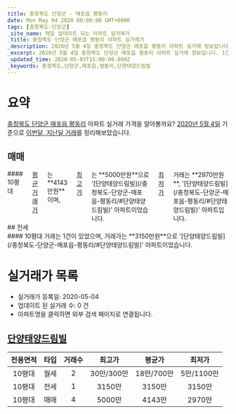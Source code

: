 ```yaml
---
title: 충청북도 단양군 - 매포읍 평동리
date: Mon May 04 2020 00:00:00 GMT+0900
tags: [충청북도-단양군]
_site_name: 매일 업데이트 되는 아파트 실거래가
_title: 충청북도 단양군 매포읍 평동리 아파트 실거래가
_description: 2020년 5월 4일 충청북도 단양군 매포읍 평동리 아파트 실거래 정보입니다. 1건 아파트 정보가 있습니다.
_excerpt: 2020년 5월 4일 충청북도 단양군 매포읍 평동리 아파트 실거래 정보입니다. 1건 아파트 정보가 있습니다.
_updated_time: 2020-05-03T15:00:00.000Z
_keywords: 충청북도,단양군,매포읍,평동리,단양태양드림빌
---
```





# 요약
<ins>충청북도 단양군 매포읍 평동리</ins> 아파트 실거래 가격을 알아볼까요? <ins>2020년 5월 4일</ins> 기준으로 <ins>이번달, 지난달 거래</ins>를 정리해보았습니다.

## 매매
<div class="container">
<div class="twelve columns" markdown="1">
#### 10평대
<ins>평균 거래가</ins>는 **4143만원**이며, <ins>최고가</ins>는 **5000만원**으로 '[단양태양드림빌](/충청북도-단양군-매포읍-평동리/#단양태양드림빌)' 아파트이었습니다. <ins>최저가</ins> 거래는 **2970만원**, '[단양태양드림빌](/충청북도-단양군-매포읍-평동리/#단양태양드림빌)' 아파트입니다.
</div>
</div>
## 전세
<div class="container">
<div class="twelve columns" markdown="1">
#### 10평대
거래는 1건이 있었으며, 거래가는 **3150만원**으로 '[단양태양드림빌](/충청북도-단양군-매포읍-평동리/#단양태양드림빌)' 아파트이었습니다.
</div>
</div>



# 실거래가 목록
- 실거래가 등록일: 2020-05-04
- 업데이트 된 실거래 수: 0 건
- 아파트명을 클릭하면 외부 검색 페이지로 연결됩니다.

## [단양태양드림빌](#단양태양드림빌)

|전용면적|타입|거래수|최고가|평균가|최저가|
|:---:|:---:|:---:|:---:|:---:|:---:|
|10평대|<span class="deal-type-3">월세</span>|2|30만/300만|18만/700만|5만/1100만|
|10평대|<span class="deal-type-2">전세</span>|1|3150만|3150만|3150만|
|10평대|<span class="deal-type-1">매매</span>|4|5000만|4143만|2970만|

<br/>



